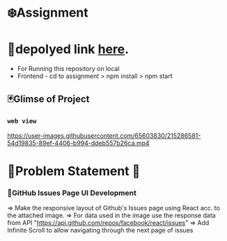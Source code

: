 

# ❄️Assignment

# 📌depolyed link  [here](https://assignment-murex.vercel.app/).


- For Running this repository on local 
- Frontend - cd to assignment > npm install > npm start


## 🃏Glimse of Project

### `web view `  
https://user-images.githubusercontent.com/65603830/215286581-54d19835-89ef-4406-b994-ddeb557b26ca.mp4



# 🐸Problem Statement 🐸

### 🤖GitHub Issues Page UI Development 
=> Make the responsive layout of Github's Issues page using React acc. to the attached image.
=> For data used in the image use the response data from API "https://api.github.com/repos/facebook/react/issues"
=> Add Infinite Scroll to allow navigating through the next page of issues

